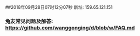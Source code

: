 ##2018年09月28日07时12分07秒 新址: 159.65.121.151
### 兔友常见问题及解答: https://github.com/wanggonging/d/blob/w/FAQ.md
